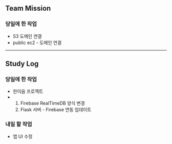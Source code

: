 ## Team Mission

### 당일에 한 작업
- S3 도메인 연결
- public ec2 - 도메인 연결
--------
## Study Log

### 당일에 한 작업
- 한이음 프로젝트
- 1) Firebase RealTimeDB 양식 변경
  2) Flask 서버 - Firebase 연동 업데이트

### 내일 할 작업
- 앱 UI 수정

